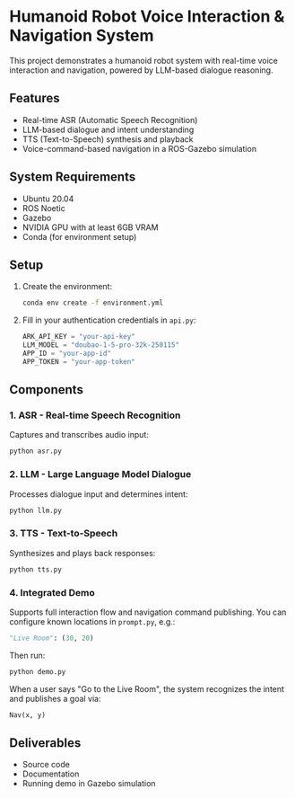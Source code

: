# Humanoid Robot Voice Interaction & Navigation System

This project demonstrates a humanoid robot system with real-time voice interaction and navigation, powered by LLM-based dialogue reasoning.

## Features

- Real-time ASR (Automatic Speech Recognition)
- LLM-based dialogue and intent understanding
- TTS (Text-to-Speech) synthesis and playback
- Voice-command-based navigation in a ROS-Gazebo simulation

## System Requirements

- Ubuntu 20.04
- ROS Noetic
- Gazebo
- NVIDIA GPU with at least 6GB VRAM
- Conda (for environment setup)

## Setup

1. Create the environment:
   ```bash
   conda env create -f environment.yml
   ```

2. Fill in your authentication credentials in `api.py`:
   ```python
   ARK_API_KEY = "your-api-key"
   LLM_MODEL = "doubao-1-5-pro-32k-250115"
   APP_ID = "your-app-id"
   APP_TOKEN = "your-app-token"
   ```

## Components

### 1. ASR - Real-time Speech Recognition

Captures and transcribes audio input:
```bash
python asr.py
```

### 2. LLM - Large Language Model Dialogue

Processes dialogue input and determines intent:
```bash
python llm.py
```

### 3. TTS - Text-to-Speech

Synthesizes and plays back responses:
```bash
python tts.py
```

### 4. Integrated Demo

Supports full interaction flow and navigation command publishing. You can configure known locations in `prompt.py`, e.g.:
```python
"Live Room": (30, 20)
```

Then run:
```bash
python demo.py
```

When a user says "Go to the Live Room", the system recognizes the intent and publishes a goal via:
```python
Nav(x, y)
```

## Deliverables

- Source code
- Documentation
- Running demo in Gazebo simulation
